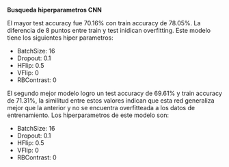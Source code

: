 **Busqueda hiperparametros CNN**

El mayor test accuracy fue 70.16% con train accuracy de 78.05%. La diferencia de 8 puntos entre train y test inidican overfitting. Este modelo tiene los siguientes hiper parametros:

- BatchSize: 16
- Dropout: 0.1
- HFlip: 0.5
- VFlip: 0
- RBContrast: 0

El segundo mejor modelo logro un test accuracy de 69.61% y train accuracy de 71.31%, la similitud entre estos valores indican que esta red generaliza mejor que la anterior y no se encuentra overfitteada a los datos de entrenamiento. Los hiperparametros de este modelo son: 

- BatchSize: 16
- Dropout: 0.1
- HFlip: 0.5
- VFlip: 0
- RBContrast: 0
